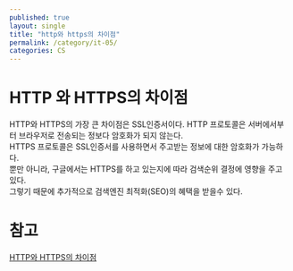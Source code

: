 ```yaml
---
published: true
layout: single
title: "http와 https의 차이점"
permalink: /category/it-05/
categories: CS
---
```


# HTTP 와 HTTPS의 차이점

HTTP와 HTTPS의 가장 큰 차이점은 SSL인증서이다. HTTP 프로토콜은 서버에서부터 브라우저로 전송되는 정보다 암호화가 되지 않는다.  
HTTPS 프로토콜은 SSL인증서를 사용하면서 주고받는 정보에 대한 암호화가 가능하다.  
뿐만 아니라, 구글에서는 HTTPS를 하고 있는지에 따라 검색순위 결정에 영향을 주고 있다.  
그렇기 때문에 추가적으로 검색엔진 최적화(SEO)의 혜택을 받을수 있다.

# 참고

[HTTP와 HTTPS의 차이점](https://brunch.co.kr/@hyoi0303/10)
